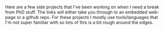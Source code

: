 Here are a few side projects that I've been working on when I need a break from PhD stuff. The links will either take you through to an embedded web-page or a github repo. For these projects I mostly use tools/languages that I'm not super familiar with so lots of this is a bit rough around the edges.
